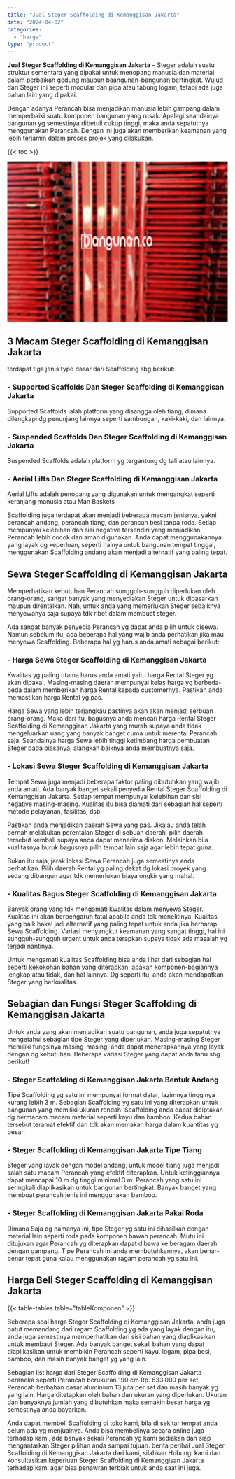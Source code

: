 ```yaml
---
title: "Jual Steger Scaffolding di Kemanggisan Jakarta"
date: "2024-04-02"
categories: 
  - "harga"
type: "product"
---
```


**Jual Steger Scaffolding di Kemanggisan Jakarta** – Steger adalah suatu struktur sementara yang dipakai untuk menopang manusia dan material dalam perbaikan gedung maupun baangunan-bangunan bertingkat. Wujud dari Steger ini seperti modular dan pipa atau tabung logam, tetapi ada juga bahan lain yang dipakai.

Dengan adanya Perancah bisa menjadikan manusia lebih gampang dalam memperbaiki suatu komponen bangunan yang rusak. Apalagi seandainya bangunan yg semestinya dibetuli cukup tinggi, maka anda sepatutnya menggunakan Perancah. Dengan ini juga akan memberikan keamanan yang lebih terjamin dalam proses projek yang dilakukan.

{{< toc >}}

![Jual Steger Scaffolding di Kemanggisan Jakarta](/images/sewa-scaffolding-steger-03.png)

## 3 Macam Steger Scaffolding di Kemanggisan Jakarta

terdapat tiga jenis type dasar dari Scaffolding sbg berikut:

### \- Supported Scaffolds Dan Steger Scaffolding di Kemanggisan Jakarta

Supported Scaffolds ialah platform yang disangga oleh tiang, dimana dilengkapi dg penunjang lainnya seperti sambungan, kaki-kaki, dan lainnya.

### \- Suspended Scaffolds Dan Steger Scaffolding di Kemanggisan Jakarta

Suspended Scaffolds adalah platform yg tergantung dg tali atau lainnya.

### \- Aerial Lifts Dan Steger Scaffolding di Kemanggisan Jakarta

Aerial Lifts adalah penopang yang digunakan untuk mengangkat seperti keranjang manusia atau Man Baskets

Scaffolding juga terdapat akan menjadi beberapa macam jenisnya, yakni perancah andang, perancah tiang, dan perancah besi tanpa roda. Setiap mempunyai kelebihan dan sisi negative tersendiri yang menjadikan Perancah lebih cocok dan aman digunakan. Anda dapat menggunakannya yang layak dg keperluan, seperti halnya untuk bangunan tempat tinggal, menggunakan Scaffolding andang akan menjadi alternatif yang paling tepat.

## Sewa Steger Scaffolding di Kemanggisan Jakarta

Memperhatikan kebutuhan Perancah sungguh-sungguh diperlukan oleh orang-orang, sangat banyak yang menyediakan Steger untuk dipasarkan maupun direntalkan. Nah, untuk anda yang memerlukan Steger sebaiknya menyewanya saja supaya tdk ribet dalam membuat steger.

Ada sangat banyak penyedia Perancah yg dapat anda pilih untuk disewa. Namun sebelum itu, ada beberapa hal yang wajib anda perhatikan jika mau menyewa Scaffolding. Beberapa hal yg harus anda amati sebagai berikut:

### \- Harga Sewa Steger Scaffolding di Kemanggisan Jakarta

Kwalitas yg paling utama harus anda amati yaitu harga Rental Steger yg akan dipakai. Masing-masing daerah mempunyai kelas harga yg berbeda-beda dalam memberikan harga Rental kepada customernya. Pastikan anda memastikan harga Rental yg pas.

Harga Sewa yang lebih terjangkau pastinya akan akan menjadi serbuan orang-orang. Maka dari itu, bagusnya anda mencari harga Rental Steger Scaffolding di Kemanggisan Jakarta yang murah supaya anda tidak mengeluarkan uang yang banyak banget cuma untuk merental Perancah saja. Seandainya harga Sewa lebih tinggi ketimbang harga pembuatan Steger pada biasanya, alangkah baiknya anda membuatnya saja.

### \- Lokasi Sewa Steger Scaffolding di Kemanggisan Jakarta

Tempat Sewa juga menjadi beberapa faktor paling dibutuhkan yang wajib anda amati. Ada banyak banget sekali penyedia Rental Steger Scaffolding di Kemanggisan Jakarta. Setiap tempat mempunyai kelebihan dan sisi negative masing-masing. Kualitas itu bisa diamati dari sebagian hal seperti metode pelayanan, fasilitas, dsb.

Pastikan anda menjadikan daerah Sewa yang pas. Jikalau anda telah pernah melakukan perentalan Steger di sebuah daerah, pilih daerah tersebut kembali supaya anda dapat menerima diskon. Melainkan bila kualitasnya buruk bagusnya pilih tempat lain saja agar lebih tepat guna.

Bukan itu saja, jarak lokasi Sewa Perancah juga semestinya anda perhatikan. Pilih daerah Rental yg paling dekat dg lokasi proyek yang sedang dibangun agar tdk memerlukan biaya ongkir yang mahal.

### \- Kualitas Bagus Steger Scaffolding di Kemanggisan Jakarta

Banyak orang yang tdk mengamati kwalitas dalam menyewa Steger. Kualitas ini akan berpengaruh fatal apabila anda tdk menelitinya. Kualitas yang baik bakal jadi alternatif yang paling tepat untuk anda jika berharap Sewa Scaffolding. Variasi menyangkut keamanan yang sangat tinggi, hal ini sungguh-sungguh urgent untuk anda terapkan supaya tidak ada masalah yg terjadi nantinya.

Untuk mengamati kualitas Scaffolding bisa anda lihat dari sebagian hal seperti kekokohan bahan yang diterapkan, apakah komponen-bagiannya lengkap atau tidak, dan hal lainnya. Dg seperti itu, anda akan mendapatkan Steger yang berkualitas.

## Sebagian dan Fungsi Steger Scaffolding di Kemanggisan Jakarta

Untuk anda yang akan menjadikan suatu bangunan, anda juga sepatutnya mengetahui sebagian tipe Steger yang diperlukan. Masing-masing Steger memiliki fungsinya masing-masing, anda dapat menerapkannya yang layak dengan dg kebutuhan. Beberapa variasi Steger yang dapat anda tahu sbg berikut!

### \- Steger Scaffolding di Kemanggisan Jakarta Bentuk Andang

Tipe Scaffolding yg satu ini mempunyai format datar, lazimnya tingginya kurang lebih 3 m. Sebagian Scaffolding yg satu ini yang diterapkan untuk bangunan yang memiliki ukuran rendah. Scaffolding anda dapat diciptakan dg bermacam macam material seperti kayu dan bamboo. Kedua bahan tersebut teramat efektif dan tdk akan memakan harga dalam kuantitas yg besar.

### \- Steger Scaffolding di Kemanggisan Jakarta Tipe Tiang

Steger yang layak dengan model andang, untuk model tiang juga menjadi salah satu macam Perancah yang efektif diterapkan. Untuk ketinggiannya dapat mencapai 10 m dg tinggi minimal 3 m. Perancah yang satu ini seringkali diaplikasikan untuk bangunan bertingkat. Banyak banget yang membuat perancah jenis ini menggunakan bamboo.

### \- Steger Scaffolding di Kemanggisan Jakarta Pakai Roda

Dimana Saja dg namanya ini, tipe Steger yg satu ini dihasilkan dengan material lain seperti roda pada komponen bawah perancah. Mutu ini ditujukan agar Perancah yg diterapkan dapat dibawa ke beragam daerah dengan gampang. Tipe Perancah ini anda membutuhkannya, akan benar-benar tepat guna kalau menggunakan ragam perancah yg satu ini.

## Harga Beli Steger Scaffolding di Kemanggisan Jakarta

{{< table-tables table="tableKomponen" >}}

Beberapa soal harga Steger Scaffolding di Kemanggisan Jakarta, anda juga patut memandang dari ragam Scaffolding yg ada yang layak dengan itu, anda juga semestinya memperhatikan dari sisi bahan yang diaplikasikan untuk membaut Steger. Ada banyak banget sekali bahan yang dapat diaplikasikan untuk membikin Perancah seperti kayu, logam, pipa besi, bamboo, dan masih banyak banget yg yang lain.

Sebagian list harga dari Steger Scaffolding di Kemanggisan Jakarta beraneka seperti Perancah berukuran 190 cm Rp. 633.000 per set, Perancah berbahan dasar aluminium 13 juta per set dan masih banyak yg yang lain. Harga ditetapkan oleh bahan dan ukuran yang diperlukan. Ukuran dan banyaknya jumlah yang dibutuhkan maka semakin besar harga yg semestinya anda bayarkan.

Anda dapat membeli Scaffolding di toko kami, bila di sekitar tempat anda belum ada yg menjualnya. Anda bisa membelinya secara online juga terhadap kami, ada banyak sekali Perancah yg kami sediakan dan siap mengantarkan Steger pilihan anda sampai tujuan. berita perihal Jual Steger Scaffolding di Kemanggisan Jakarta dari kami, silahkan Hubungi kami dan konsultasikan keperluan Steger Scaffolding di Kemanggisan Jakarta terhadap kami agar bisa penawran terbiak untuk anda saat ini juga.
